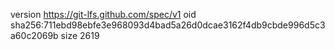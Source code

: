 version https://git-lfs.github.com/spec/v1
oid sha256:711ebd98ebfe3e968093d4bad5a26d0dcae3162f4db9cbde996d5c3a60c2069b
size 2619
